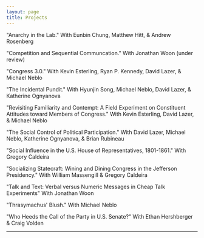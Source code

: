 ```yaml
---
layout: page
title: Projects
---
```


"Anarchy in the Lab." 
With Eunbin Chung, Matthew Hitt, & Andrew Rosenberg

"Competition and Sequential Communcation." 
With Jonathan Woon 
(under review)

"Congress 3.0." 
With Kevin Esterling, Ryan P. Kennedy, David Lazer, &  Michael Neblo

"The Incidental Pundit." 
With Hyunjin Song, Michael Neblo, David Lazer, & Katherine Ognyanova

"Revisiting Familiarity and Contempt: A Field Experiment on Constituent 
Attitudes toward Members of Congress." 
With Kevin Esterling, David Lazer, & Michael Neblo

"The Social Control of Political Participation." 
With David Lazer, Michael Neblo, Katherine Ognyanova, & Brian Rubineau

"Social Influence in the U.S. House of Representatives, 1801-1861." 
With Gregory Caldeira

"Socializing Statecraft: Wining and Dining Congress in the Jefferson Presidency." With William Massengill & Gregory Caldeira

"Talk and Text: Verbal versus Numeric Messages in Cheap Talk Experiments"
With Jonathan Woon

"Thrasymachus' Blush." 
With Michael Neblo

"Who Heeds the Call of the Party in U.S. Senate?" 
With Ethan Hershberger & Craig Volden

---
